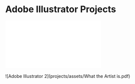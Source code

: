 # Adobe Illustrator Projects

![Adobe Illustrator 1](projects/assets/jcana.pdf)

![Adobe Illustrator 2](projects/assets/What the Artist is.pdf) 

